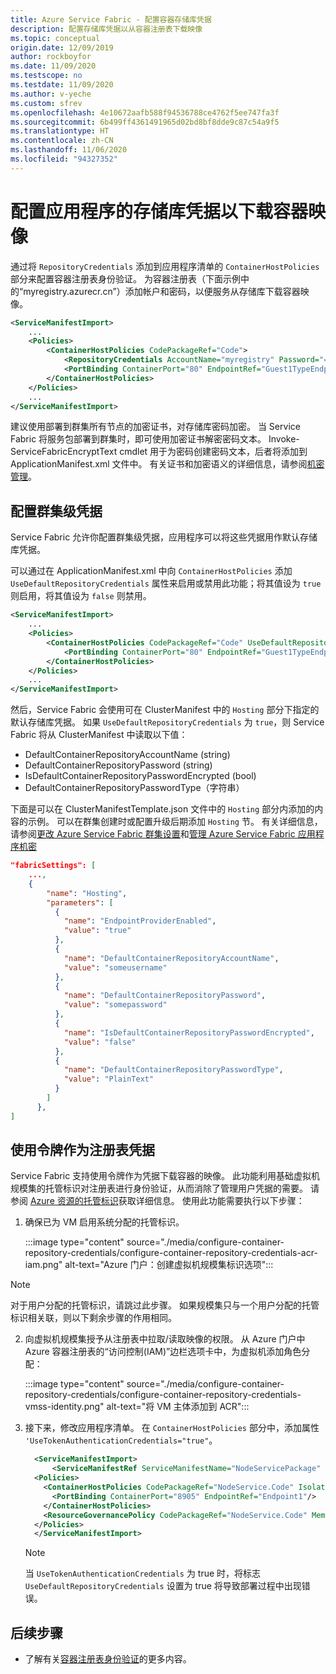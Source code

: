 ```yaml
---
title: Azure Service Fabric - 配置容器存储库凭据
description: 配置存储库凭据以从容器注册表下载映像
ms.topic: conceptual
origin.date: 12/09/2019
author: rockboyfor
ms.date: 11/09/2020
ms.testscope: no
ms.testdate: 11/09/2020
ms.author: v-yeche
ms.custom: sfrev
ms.openlocfilehash: 4e10672aafb588f94536788ce4762f5ee747fa3f
ms.sourcegitcommit: 6b499ff4361491965d02bd8bf8dde9c87c54a9f5
ms.translationtype: HT
ms.contentlocale: zh-CN
ms.lasthandoff: 11/06/2020
ms.locfileid: "94327352"
---
```

<!--Verified successfully on charactors only-->
# <a name="configure-repository-credentials-for-your-application-to-download-container-images"></a>配置应用程序的存储库凭据以下载容器映像

通过将 `RepositoryCredentials` 添加到应用程序清单的 `ContainerHostPolicies` 部分来配置容器注册表身份验证。 为容器注册表（下面示例中的“myregistry.azurecr.cn”）添加帐户和密码，以便服务从存储库下载容器映像。

```xml
<ServiceManifestImport>
    ...
    <Policies>
        <ContainerHostPolicies CodePackageRef="Code">
            <RepositoryCredentials AccountName="myregistry" Password="=P==/==/=8=/=+u4lyOB=+=nWzEeRfF=" PasswordEncrypted="false"/>
            <PortBinding ContainerPort="80" EndpointRef="Guest1TypeEndpoint"/>
        </ContainerHostPolicies>
    </Policies>
    ...
</ServiceManifestImport>
```

建议使用部署到群集所有节点的加密证书，对存储库密码加密。 当 Service Fabric 将服务包部署到群集时，即可使用加密证书解密密码文本。 Invoke-ServiceFabricEncryptText cmdlet 用于为密码创建密码文本，后者将添加到 ApplicationManifest.xml 文件中。
有关证书和加密语义的详细信息，请参阅[机密管理](service-fabric-application-secret-management.md)。

## <a name="configure-cluster-wide-credentials"></a>配置群集级凭据

Service Fabric 允许你配置群集级凭据，应用程序可以将这些凭据用作默认存储库凭据。

可以通过在 ApplicationManifest.xml 中向 `ContainerHostPolicies` 添加 `UseDefaultRepositoryCredentials` 属性来启用或禁用此功能；将其值设为 `true` 则启用，将其值设为 `false` 则禁用。

```xml
<ServiceManifestImport>
    ...
    <Policies>
        <ContainerHostPolicies CodePackageRef="Code" UseDefaultRepositoryCredentials="true">
            <PortBinding ContainerPort="80" EndpointRef="Guest1TypeEndpoint"/>
        </ContainerHostPolicies>
    </Policies>
    ...
</ServiceManifestImport>
```

然后，Service Fabric 会使用可在 ClusterManifest 中的 `Hosting` 部分下指定的默认存储库凭据。  如果 `UseDefaultRepositoryCredentials` 为 `true`，则 Service Fabric 将从 ClusterManifest 中读取以下值：

* DefaultContainerRepositoryAccountName (string)
* DefaultContainerRepositoryPassword (string)
* IsDefaultContainerRepositoryPasswordEncrypted (bool)
* DefaultContainerRepositoryPasswordType（字符串）

下面是可以在 ClusterManifestTemplate.json 文件中的 `Hosting` 部分内添加的内容的示例。 可以在群集创建时或配置升级后期添加 `Hosting` 节。 有关详细信息，请参阅[更改 Azure Service Fabric 群集设置](service-fabric-cluster-fabric-settings.md)和[管理 Azure Service Fabric 应用程序机密](service-fabric-application-secret-management.md)

```json
"fabricSettings": [
    ...,
    {
        "name": "Hosting",
        "parameters": [
          {
            "name": "EndpointProviderEnabled",
            "value": "true"
          },
          {
            "name": "DefaultContainerRepositoryAccountName",
            "value": "someusername"
          },
          {
            "name": "DefaultContainerRepositoryPassword",
            "value": "somepassword"
          },
          {
            "name": "IsDefaultContainerRepositoryPasswordEncrypted",
            "value": "false"
          },
          {
            "name": "DefaultContainerRepositoryPasswordType",
            "value": "PlainText"
          }
        ]
      },
]
```

## <a name="use-tokens-as-registry-credentials"></a>使用令牌作为注册表凭据

Service Fabric 支持使用令牌作为凭据下载容器的映像。  此功能利用基础虚拟机规模集的托管标识对注册表进行身份验证，从而消除了管理用户凭据的需要。  请参阅 [Azure 资源的托管标识](../active-directory/managed-identities-azure-resources/overview.md)获取详细信息。  使用此功能需要执行以下步骤：

1. 确保已为 VM 启用系统分配的托管标识。

    :::image type="content" source="./media/configure-container-repository-credentials/configure-container-repository-credentials-acr-iam.png" alt-text="Azure 门户：创建虚拟机规模集标识选项":::

> [!NOTE]
> 对于用户分配的托管标识，请跳过此步骤。 如果规模集只与一个用户分配的托管标识相关联，则以下剩余步骤的作用相同。

2. 向虚拟机规模集授予从注册表中拉取/读取映像的权限。 从 Azure 门户中 Azure 容器注册表的“访问控制(IAM)”边栏选项卡中，为虚拟机添加角色分配：

    :::image type="content" source="./media/configure-container-repository-credentials/configure-container-repository-credentials-vmss-identity.png" alt-text="将 VM 主体添加到 ACR":::

3. 接下来，修改应用程序清单。 在 `ContainerHostPolicies` 部分中，添加属性 `'UseTokenAuthenticationCredentials="true"`。

    ```xml
      <ServiceManifestImport>
          <ServiceManifestRef ServiceManifestName="NodeServicePackage" ServiceManifestVersion="1.0"/>
      <Policies>
        <ContainerHostPolicies CodePackageRef="NodeService.Code" Isolation="process" UseTokenAuthenticationCredentials="true">
          <PortBinding ContainerPort="8905" EndpointRef="Endpoint1"/>
        </ContainerHostPolicies>
        <ResourceGovernancePolicy CodePackageRef="NodeService.Code" MemoryInMB="256"/>
      </Policies>
      </ServiceManifestImport>
    ```

    > [!NOTE]
    > 当 `UseTokenAuthenticationCredentials` 为 true 时，将标志 `UseDefaultRepositoryCredentials` 设置为 true 将导致部署过程中出现错误。

## <a name="next-steps"></a>后续步骤

* 了解有关[容器注册表身份验证](../container-registry/container-registry-authentication.md)的更多内容。

<!-- Update_Description: update meta properties, wording update, update link -->